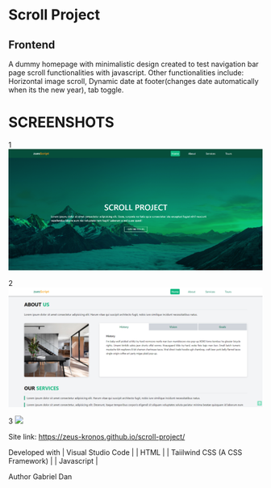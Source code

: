 # Scroll Project

## Frontend

A dummy homepage with minimalistic design created to test navigation bar page scroll functionalities with javascript.
Other functionalities include: Horizontal image scroll, Dynamic date at footer(changes date automatically when its the new year), tab toggle. 

# SCREENSHOTS

1
![](./heroimage.png)

2
![](./aboutpage.png)

3
![](./togglexfooter)

Site link: https://zeus-kronos.github.io/scroll-project/

Developed with
| Visual Studio Code | | HTML | | Taiilwind CSS (A CSS Framework) | | Javascript |

Author
Gabriel Dan
